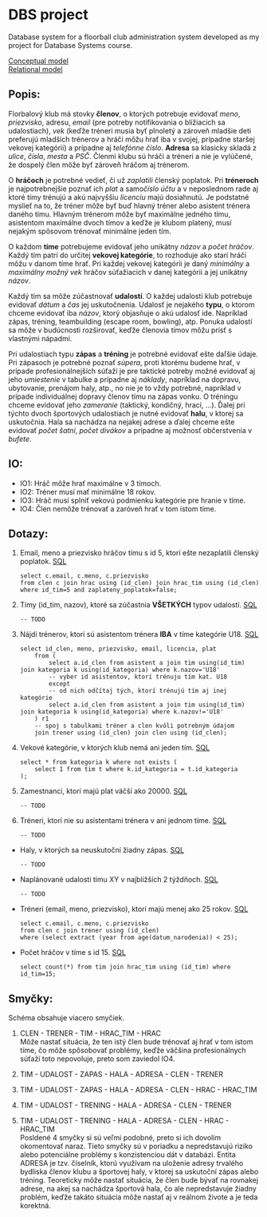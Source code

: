
# DBS project

Database system for a floorball club administration system developed as my project for Database Systems course.

[Conceptual model](img/model.png)  
[Relational model](img/diagram.png)

## Popis:

Florbalový klub má stovky **členov**, o ktorých potrebuje evidovať *meno*, *priezvisko*, adresu, *email* (pre potreby notifikovania o blížiacich sa udalostiach), *vek* (keďže tréneri musia byť plnoletý a zároveň mladšie deti preferujú mladších trénerov a hráči môžu hrať iba v svojej, prípadne staršej vekovej kategórii) a prípadne aj *telefónne číslo*. **Adresa** sa klasicky skladá z *ulice*, *čísla*, *mesta* a *PSČ*. Členmi klubu sú hráči a tréneri a nie je vylúčené, že dospelý člen môže byť zároveň hráčom aj trénerom.

O **hráčoch** je potrebné vedieť, či už *zaplatili* členský poplatok. Pri **tréneroch** je najpotrebnejšie poznať ich *plat* a samo*číslo účtu* a v neposlednom rade aj ktoré tímy trénujú a akú najvyššiu *licenciu* majú dosiahnutú. Je podstatné myslieť na to, že tréner môže byť buď hlavný tréner alebo asistent trénera daného tímu. Hlavným trénerom môže byť maximálne jedného tímu, asistentom maximálne dvoch tímov a keďže je klubom platený, musí nejakým spôsovom trénovať minimálne jeden tím.

O každom **tíme** potrebujeme evidovať jeho unikátny *názov* a *počet hráčov*. Každý tím patrí do určitej **vekovej kategórie**, to rozhoduje ako starí hráči môžu v danom tíme hrať. Pri každej vekovej kategórii je daný *minimálny* a *maximálny možný vek* hráčov súťažiacich v danej kategórii a jej unikátny *názov*.

Každý tím sa môže zúčastnovať **udalostí**. O každej udalosti klub potrebuje evidovať *dátum* a *čas* jej uskutočnenia. Udalosť je nejakého **typu**, o ktorom chceme evidovať iba *názov*, ktorý objasňuje o akú udalosť ide. Napríklad zápas, tréning, teambuilding (escape room, bowling), atp. Ponuka udalostí sa môže v budúcnosti rozširovať, keďže členovia tímov môžu prísť s vlastnými nápadmi.

Pri udalostiach typu **zápas**  a **tréning** je potrebné evidovať ešte daľšie údaje. Pri zápasoch je potrebné poznať *súpera*, proti ktorému budeme hrať, v prípade profesionálnejších súťaží je pre taktické potreby možné evidovať aj jeho *umiestenie* v tabulke a prípadne aj *náklady*, napríklad na dopravu, ubytovanie, prenájom haly, atp., no nie je to vždy potrebné, napríklad v prípade individuálnej dopravy členov tímu na zápas vonku. O tréningu chceme evidovať jeho *zameranie* (taktický, kondičný, hrací, ...). Ďalej pri týchto dvoch športových udalostiach je nutné evidovať **halu**, v ktorej sa uskutočnia. Hala sa nachádza na nejakej adrese a ďalej chceme ešte evidovať *počet šatní*, *počet divákov* a prípadne aj možnosť občerstvenia v *bufete*.


## IO:
- IO1: Hráč môže hrať maximálne v 3 tímoch.
- IO2: Tréner musí mať minimálne 18 rokov.
- IO3: Hráč musí splniť vekovú podmienku kategórie pre hranie v tíme.
- IO4: Člen nemôže trénovať a zaróveň hrať v tom istom tíme.

## Dotazy:
1. Email, meno a priezvisko hráčov tímu s id 5, ktorí ešte nezaplatili členský poplatok. [SQL](sql_queries/query1.sql)
    ```postgresql
    select c.email, c.meno, c.priezvisko
    from clen c join hrac using (id_clen) join hrac_tim using (id_clen)
    where id_tim=5 and zaplateny_poplatok=false;
    ```

2. Tímy (id_tim, nazov), ktoré sa zúčastnia **VŠETKÝCH** typov udalostí. [SQL]()
    ```postgresql
    -- TODO
    ```

3. Nájdi trénerov, ktorí sú asistentom trénera **IBA** v tíme kategórie U18. [SQL](sql_queries/query3.sql) 
    ```postgresql
    select id_clen, meno, priezvisko, email, licencia, plat
        from (
            select a.id_clen from asistent a join tim using(id_tim) join kategoria k using(id_kategoria) where k.nazov='U18'
            -- vyber id asistentov, ktorí trénuju tím kat. U18
            except
            -- od nich odčítaj tých, ktorí trénujú tím aj inej kategórie
            select a.id_clen from asistent a join tim using(id_tim) join kategoria k using(id_kategoria) where k.nazov!='U18'
        ) r1
        -- spoj s tabulkami tréner a clen kvôli potrebným údajom
        join trener using (id_clen) join clen using (id_clen);
    ```

4. Vekové kategórie, v ktorých klub nemá ani jeden tím. [SQL](sql_queries/query4.sql)
    ```postgresql
    select * from kategoria k where not exists (
        select 1 from tim t where k.id_kategoria = t.id_kategoria 
    );
    ```
  
5. Zamestnanci, ktorí majú plat väčší ako 20000. [SQL]()
    ```postgresql
    -- TODO
    ```
    
6. Tréneri, ktorí nie su asistentami trénera v ani jednom tíme. [SQL]()
    ```postgresql
    -- TODO
    ```
    
- Haly, v ktorých sa neuskutoční žiadny zápas. [SQL]()
    ```postgresql
    -- TODO
    ```
  
- Naplánované udalosti tímu XY v najbližších 2 týždňoch. [SQL]()
    ```postgresql
    -- TODO
    ```
  
- Tréneri (email, meno, priezvisko), ktorí majú menej ako 25 rokov. [SQL](sql_queries/query9.sql)
    ```postgresql
    select c.email, c.meno, c.priezvisko
    from clen c join trener using (id_clen)
    where (select extract (year from age(datum_narodenia)) < 25);
    ```

- Počet hráčov v tíme s id 15. [SQL](sql_queries/query10.sql)
    ```postgresql
    select count(*) from tim join hrac_tim using (id_tim) where id_tim=15;
    ```

## Smyčky:

Schéma obsahuje viacero smyčiek.

1. CLEN - TRENER - TIM - HRAC_TIM - HRAC  
Môže nastať situácia, že ten istý člen bude trénovať aj hrať v tom istom tíme, čo môže spôsobovať problémy, keďže väčšina profesionálnych súťaží toto nepovoluje,  preto som zaviedol IO4.  

2. TIM - UDALOST - ZAPAS - HALA - ADRESA - CLEN - TRENER
3. TIM - UDALOST - ZAPAS - HALA - ADRESA - CLEN - HRAC - HRAC_TIM
4. TIM - UDALOST - TRENING - HALA - ADRESA - CLEN - TRENER
5. TIM - UDALOST - TRENING - HALA - ADRESA - CLEN - HRAC - HRAC_TIM  
Posldené 4 smyčky si sú veľmi podobné, preto si ich dovolím okomentovať naraz. Tieto smyčky sú v poriadku a nepredstavujú riziko alebo potenciálne problémy s konzistenciou dát v databázi. Entita ADRESA je tzv. číselník, ktorú využívam na uloženie adresy trvalého bydliska členov klubu a športovej haly, v ktorej sa uskutoční zápas alebo tréning. Teoreticky môže nastať situácia, že člen bude bývať na rovnakej adrese, na akej sa nachádza športová hala, čo ale nepredstavuje žiadny problém, keďže takáto situácia môže nastať aj v reálnom živote a je teda korektná.


